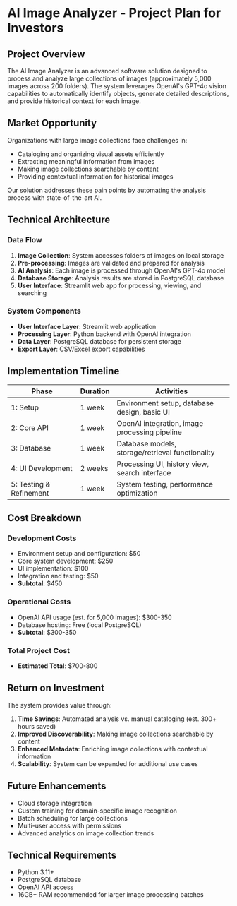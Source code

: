 # AI Image Analyzer - Project Plan for Investors

## Project Overview

The AI Image Analyzer is an advanced software solution designed to process and analyze large collections of images (approximately 5,000 images across 200 folders). The system leverages OpenAI's GPT-4o vision capabilities to automatically identify objects, generate detailed descriptions, and provide historical context for each image.

## Market Opportunity

Organizations with large image collections face challenges in:
- Cataloging and organizing visual assets efficiently
- Extracting meaningful information from images 
- Making image collections searchable by content
- Providing contextual information for historical images

Our solution addresses these pain points by automating the analysis process with state-of-the-art AI.

## Technical Architecture

### Data Flow

1. **Image Collection**: System accesses folders of images on local storage
2. **Pre-processing**: Images are validated and prepared for analysis
3. **AI Analysis**: Each image is processed through OpenAI's GPT-4o model
4. **Database Storage**: Analysis results are stored in PostgreSQL database
5. **User Interface**: Streamlit web app for processing, viewing, and searching

### System Components

- **User Interface Layer**: Streamlit web application
- **Processing Layer**: Python backend with OpenAI integration
- **Data Layer**: PostgreSQL database for persistent storage
- **Export Layer**: CSV/Excel export capabilities

## Implementation Timeline

| Phase | Duration | Activities |
|-------|----------|------------|
| 1: Setup | 1 week | Environment setup, database design, basic UI |
| 2: Core API | 1 week | OpenAI integration, image processing pipeline |
| 3: Database | 1 week | Database models, storage/retrieval functionality |
| 4: UI Development | 2 weeks | Processing UI, history view, search interface |
| 5: Testing & Refinement | 1 week | System testing, performance optimization |

## Cost Breakdown

### Development Costs
- Environment setup and configuration: $50
- Core system development: $250
- UI implementation: $100
- Integration and testing: $50
- **Subtotal**: $450

### Operational Costs
- OpenAI API usage (est. for 5,000 images): $300-350
- Database hosting: Free (local PostgreSQL)
- **Subtotal**: $300-350

### Total Project Cost
- **Estimated Total**: $700-800

## Return on Investment

The system provides value through:
1. **Time Savings**: Automated analysis vs. manual cataloging (est. 300+ hours saved)
2. **Improved Discoverability**: Making image collections searchable by content
3. **Enhanced Metadata**: Enriching image collections with contextual information
4. **Scalability**: System can be expanded for additional use cases

## Future Enhancements

- Cloud storage integration
- Custom training for domain-specific image recognition
- Batch scheduling for large collections
- Multi-user access with permissions
- Advanced analytics on image collection trends

## Technical Requirements

- Python 3.11+
- PostgreSQL database
- OpenAI API access
- 16GB+ RAM recommended for larger image processing batches